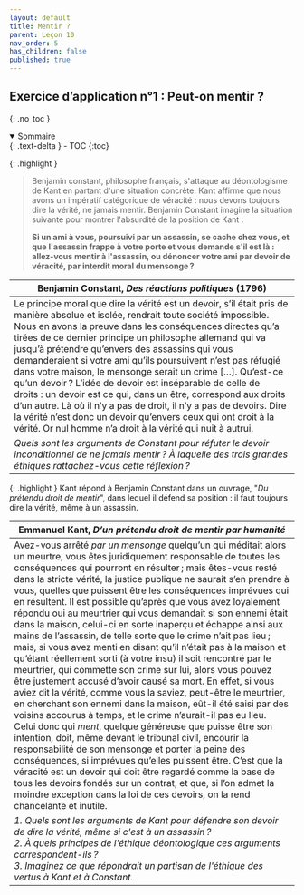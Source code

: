 ```yaml
---
layout: default
title: Mentir ?
parent: Leçon 10
nav_order: 5
has_children: false
published: true
---
```


## Exercice d’application n°1 : Peut-on mentir ?
{: .no_toc }

<details open markdown="block">
  <summary>
    Sommaire
  </summary>
  {: .text-delta }
- TOC
{:toc}
</details>

{: .highlight }
>Benjamin constant, philosophe français, s'attaque au déontologisme de Kant en partant d'une situation concrète. Kant affirme que nous avons un impératif catégorique de véracité : nous devons toujours dire la vérité, ne jamais mentir. Benjamin Constant imagine la situation suivante pour montrer l'absurdité de la position de Kant : 
>
>**Si un ami à vous, poursuivi par un assassin, se cache chez vous, et que l'assassin frappe à votre porte et vous demande s'il est là : allez-vous mentir à l'assassin, ou dénoncer votre ami par devoir de véracité, par interdit moral du mensonge ?**

| Benjamin Constant, *Des réactions politiques* (1796)     |
| -------------------------------- |
| Le principe moral que dire la vérité est un devoir, s’il était pris de manière absolue et isolée, rendrait toute société impossible. Nous en avons la preuve dans les conséquences directes qu’a tirées de ce dernier principe un philosophe allemand qui va jusqu’à prétendre qu’envers des assassins qui vous demanderaient si votre ami qu’ils poursuivent n’est pas réfugié dans votre maison, le mensonge serait un crime […]. Qu’est-ce qu’un devoir ? L’idée de devoir est inséparable de celle de droits : un devoir est ce qui, dans un être, correspond aux droits d’un autre. Là où il n’y a pas de droit, il n’y a pas de devoirs. Dire la vérité n’est donc un devoir qu’envers ceux qui ont droit à la vérité. Or nul homme n’a droit à la vérité qui nuit à autrui. |
| *Quels sont les arguments de Constant pour réfuter le devoir inconditionnel de ne jamais mentir ? À laquelle des trois grandes éthiques rattachez-vous cette réflexion ?*     |

{: .highlight }
Kant répond à Benjamin Constant dans un ouvrage, "_Du prétendu droit de mentir_", dans lequel il défend sa position : il faut toujours dire la vérité, même à un assassin.

| Emmanuel Kant, *D’un prétendu droit de mentir par humanité*   |
| ------------------- |
| Avez-vous arrêté _par un mensonge_ quelqu’un qui méditait alors un meurtre, vous êtes juridiquement responsable de toutes les conséquences qui pourront en résulter ; mais êtes-vous resté dans la stricte vérité, la justice publique ne saurait s’en prendre à vous, quelles que puissent être les conséquences imprévues qui en résultent. Il est possible qu’après que vous avez loyalement répondu oui au meurtrier qui vous demandait si son ennemi était dans la maison, celui-ci en sorte inaperçu et échappe ainsi aux mains de l’assassin, de telle sorte que le crime n’ait pas lieu ; mais, si vous avez menti en disant qu’il n’était pas à la maison et qu’étant réellement sorti (à votre insu) il soit rencontré par le meurtrier, qui commette son crime sur lui, alors vous pouvez être justement accusé d’avoir causé sa mort. En effet, si vous aviez dit la vérité, comme vous la saviez, peut-être le meurtrier, en cherchant son ennemi dans la maison, eût-il été saisi par des voisins accourus à temps, et le crime n’aurait-il pas eu lieu. Celui donc qui _ment_, quelque généreuse que puisse être son intention, doit, même devant le tribunal civil, encourir la responsabilité de son mensonge et porter la peine des conséquences, si imprévues qu’elles puissent être. C’est que la véracité est un devoir qui doit être regardé comme la base de tous les devoirs fondés sur un contrat, et que, si l’on admet la moindre exception dans la loi de ces devoirs, on la rend chancelante et inutile. |
| *1. Quels sont les arguments de Kant pour défendre son devoir de dire la vérité, même si c'est à un assassin ? <br> 2. À quels principes de l'éthique déontologique ces arguments correspondent-ils ?  <br> 3. Imaginez ce que répondrait un partisan de l'éthique des vertus à Kant et à Constant.*     |

